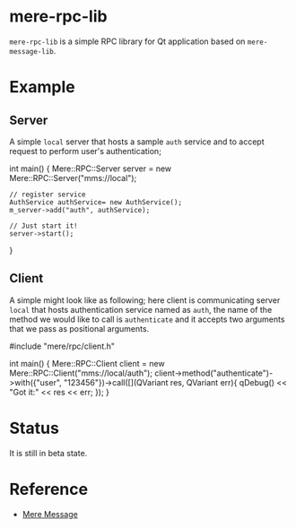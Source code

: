 # mere-rpc-lib
`mere-rpc-lib` is a simple RPC library for Qt application based on `mere-message-lib`. 

# Example
## Server

A simple `local` server that hosts a sample `auth` service and to accept request
to perform user's authentication;

int main()
{
    Mere::RPC::Server server = new Mere::RPC::Server("mms://local");
    
    // register service
    AuthService authService= new AuthService();
    m_server->add("auth", authService);
    
    // Just start it!
    server->start();
}

## Client

A simple might look like as following; here client is communicating server 
`local` that hosts authentication service named as `auth`, the name of the 
method we would like to call is `authenticate` and it accepts two arguments 
that we pass as positional arguments.

#include "mere/rpc/client.h"

int main()
{
    Mere::RPC::Client client = new Mere::RPC::Client("mms://local/auth");
    client->method("authenticate")->with({"user", "123456"})->call([](QVariant res, QVariant err){
        qDebug() << "Got it:" << res << err;
    });
}


# Status
It is still in beta state.


# Reference
* [Mere Message](https://message.merelabs.io/)

